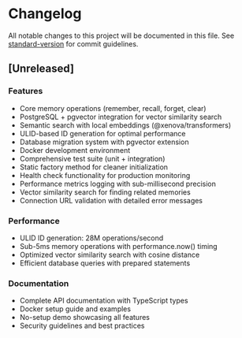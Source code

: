 # Changelog

All notable changes to this project will be documented in this file. See [standard-version](https://github.com/conventional-changelog/standard-version) for commit guidelines.

## [Unreleased]

### Features

- Core memory operations (remember, recall, forget, clear)
- PostgreSQL + pgvector integration for vector similarity search
- Semantic search with local embeddings (@xenova/transformers)
- ULID-based ID generation for optimal performance
- Database migration system with pgvector extension
- Docker development environment
- Comprehensive test suite (unit + integration)
- Static factory method for cleaner initialization
- Health check functionality for production monitoring
- Performance metrics logging with sub-millisecond precision
- Vector similarity search for finding related memories
- Connection URL validation with detailed error messages

### Performance

- ULID ID generation: 28M operations/second
- Sub-5ms memory operations with performance.now() timing
- Optimized vector similarity search with cosine distance
- Efficient database queries with prepared statements

### Documentation

- Complete API documentation with TypeScript types
- Docker setup guide and examples
- No-setup demo showcasing all features
- Security guidelines and best practices